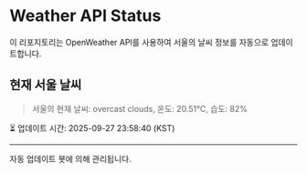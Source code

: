 
# Weather API Status

이 리포지토리는 OpenWeather API를 사용하여 서울의 날씨 정보를 자동으로 업데이트합니다.

## 현재 서울 날씨
> 서울의 현재 날씨: overcast clouds, 온도: 20.51°C, 습도: 82%

⏳ 업데이트 시간: 2025-09-27 23:58:40 (KST)

---
자동 업데이트 봇에 의해 관리됩니다.
